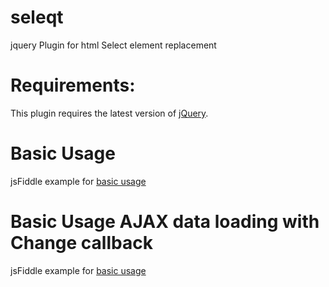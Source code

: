 # seleqt
jquery Plugin for html Select element replacement

# Requirements:
This plugin requires the latest version of [jQuery](http://jquery.com/).

# Basic Usage
jsFiddle example for [basic usage](https://jsfiddle.net/miso25/75z2Ljyd/)

# Basic Usage AJAX data loading with Change callback
jsFiddle example for [basic usage](https://jsfiddle.net/miso25/d1g5rch7/)
